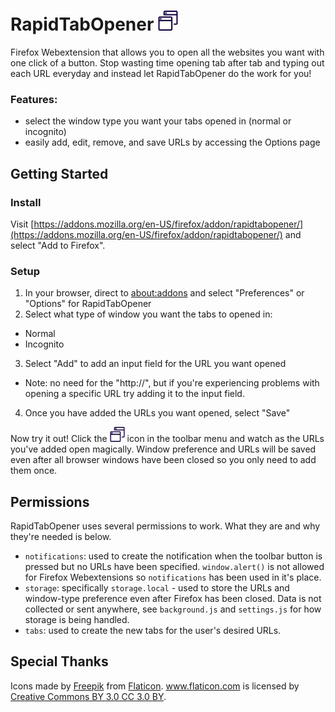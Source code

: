 # RapidTabOpener <img src="https://raw.githubusercontent.com/cedricium/RapidTabOpener/master/icons/tabs-64.png" width="32" height="32" alt="tabs icon" />

Firefox Webextension that allows you to open all the websites you want with one click of a button. Stop wasting time opening tab after tab and typing out each URL everyday and instead let RapidTabOpener do the work for you!

### Features:

- select the window type you want your tabs opened in (normal or incognito)
- easily add, edit, remove, and save URLs by accessing the Options page

## Getting Started

### Install

Visit [https://addons.mozilla.org/en-US/firefox/addon/rapidtabopener/](https://addons.mozilla.org/en-US/firefox/addon/rapidtabopener/) and select "Add to Firefox".

### Setup

1. In your browser, direct to [about:addons](about:addons) and select "Preferences" or "Options" for RapidTabOpener
2. Select what type of window you want the tabs to opened in:
  - Normal
  - Incognito
3. Select "Add" to add an input field for the URL you want opened
  - Note: no need for the "http://", but if you're experiencing problems with opening a specific URL try adding it to the input field.
4. Once you have added the URLs you want opened, select "Save"

Now try it out! Click the <img src="https://raw.githubusercontent.com/cedricium/RapidTabOpener/master/icons/tabs-64.png" width="24" height="24" alt="tabs icon" /> icon in the toolbar menu and watch as the URLs you've added open magically. Window preference and URLs will be saved even after all browser windows have been closed so you only need to add them once.

## Permissions

RapidTabOpener uses several permissions to work. What they are and why they're needed is below.

- `notifications`: used to create the notification when the toolbar button is pressed but no URLs have been specified. `window.alert()` is not allowed for Firefox Webextensions so `notifications` has been used in it's place.
- `storage`: specifically `storage.local` - used to store the URLs and window-type preference even after Firefox has been closed. Data is not collected or sent anywhere, see `background.js` and `settings.js` for how storage is being handled.
- `tabs`: used to create the new tabs for the user's desired URLs.

## Special Thanks
Icons made by [Freepik](http://www.freepik.com) from [Flaticon](http://www.flaticon.com). www.flaticon.com is licensed by [Creative Commons BY 3.0 CC 3.0 BY](http://creativecommons.org/licenses/by/3.0/).